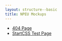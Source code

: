```yaml
---
layout: structure--basic
title: NPEU Mockups
---
```


* [404 Page](404-page)
* [StartCSS Test Page](startcss-test-page)